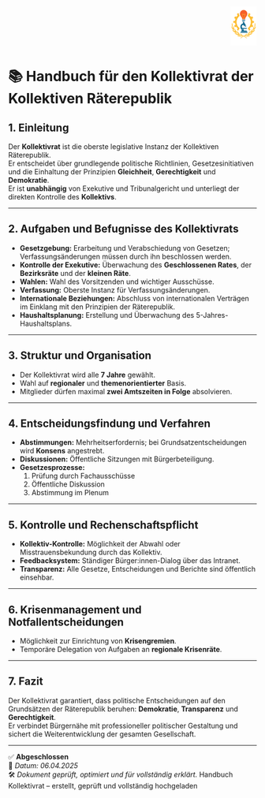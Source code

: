 <p align="right">
  <img src="https://raw.githubusercontent.com/hades-dux/Kollektive-Raeterepublik/main/Meta_und_Systemstruktur/logo_offiziell.png" alt="Logo der Kollektiven Räterepublik" height="80">
</p>

# 📚 Handbuch für den Kollektivrat der Kollektiven Räterepublik
<!--
Autor: Fabio Weidner
Version: 1.0
Sektion: Politik & Verwaltung
Veröffentlichung: April 2025
-->

## 1. Einleitung

Der **Kollektivrat** ist die oberste legislative Instanz der Kollektiven Räterepublik.  
Er entscheidet über grundlegende politische Richtlinien, Gesetzesinitiativen und die Einhaltung der Prinzipien **Gleichheit**, **Gerechtigkeit** und **Demokratie**.  
Er ist **unabhängig** von Exekutive und Tribunalgericht und unterliegt der direkten Kontrolle des **Kollektivs**.

---

## 2. Aufgaben und Befugnisse des Kollektivrats

- **Gesetzgebung:** Erarbeitung und Verabschiedung von Gesetzen; Verfassungsänderungen müssen durch ihn beschlossen werden.
- **Kontrolle der Exekutive:** Überwachung des **Geschlossenen Rates**, der **Bezirksräte** und der **kleinen Räte**.
- **Wahlen:** Wahl des Vorsitzenden und wichtiger Ausschüsse.  
- **Verfassung:** Oberste Instanz für Verfassungsänderungen.
- **Internationale Beziehungen:** Abschluss von internationalen Verträgen im Einklang mit den Prinzipien der Räterepublik.
- **Haushaltsplanung:** Erstellung und Überwachung des 5-Jahres-Haushaltsplans.

---

## 3. Struktur und Organisation

- Der Kollektivrat wird alle **7 Jahre** gewählt.
- Wahl auf **regionaler** und **themenorientierter** Basis.
- Mitglieder dürfen maximal **zwei Amtszeiten in Folge** absolvieren.

---

## 4. Entscheidungsfindung und Verfahren

- **Abstimmungen:** Mehrheitserfordernis; bei Grundsatzentscheidungen wird **Konsens** angestrebt.
- **Diskussionen:** Öffentliche Sitzungen mit Bürgerbeteiligung.
- **Gesetzesprozesse:**  
  1. Prüfung durch Fachausschüsse  
  2. Öffentliche Diskussion  
  3. Abstimmung im Plenum

---

## 5. Kontrolle und Rechenschaftspflicht

- **Kollektiv-Kontrolle:** Möglichkeit der Abwahl oder Misstrauensbekundung durch das Kollektiv.
- **Feedbacksystem:** Ständiger Bürger:innen-Dialog über das Intranet.
- **Transparenz:** Alle Gesetze, Entscheidungen und Berichte sind öffentlich einsehbar.

---

## 6. Krisenmanagement und Notfallentscheidungen

- Möglichkeit zur Einrichtung von **Krisengremien**.
- Temporäre Delegation von Aufgaben an **regionale Krisenräte**.

---

## 7. Fazit

Der Kollektivrat garantiert, dass politische Entscheidungen auf den Grundsätzen der Räterepublik beruhen: **Demokratie**, **Transparenz** und **Gerechtigkeit**.  
Er verbindet Bürgernähe mit professioneller politischer Gestaltung und sichert die Weiterentwicklung der gesamten Gesellschaft.

---

✅ **Abgeschlossen**  
📅 *Datum: 06.04.2025*  
🛠️ *Dokument geprüft, optimiert und für vollständig erklärt.*
Handbuch Kollektivrat – erstellt, geprüft und vollständig hochgeladen
